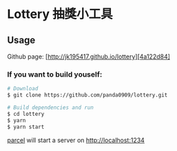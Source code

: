 # Lottery 抽獎小工具

## Usage

Github page: [http://jk195417.github.io/lottery][4a122d84]

### If you want to build youself:

```bash
# Download
$ git clone https://github.com/panda0909/lottery.git

# Build dependencies and run
$ cd lottery
$ yarn
$ yarn start
```

[parcel][4d24957b] will start a server on [http://localhost:1234][decf0067]

[4a122d84]: http://jk195417.github.io/lottery "lottery"
[4d24957b]: https://github.com/parcel-bundler/parcel "parcel"
[decf0067]: http://localhost:1234 "parcel server"
